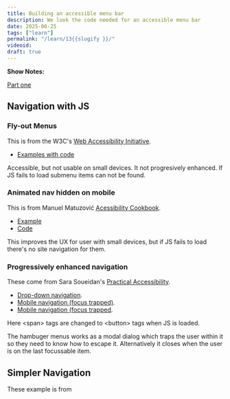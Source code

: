 ```yaml
---
title: Building an accessible menu bar
description: We look the code needed for an accessible menu bar 
date: 2025-06-25
tags: ["learn"]
permalink: "/learn/13{{slugify }}/"
videoid: 
draft: true
---
```

 **Show Notes:**


[Part one](/21)

## Navigation with JS

### Fly-out Menus

This is from the W3C's [Web Accessibility Initiative](https://www.w3.org/WAI/).

- [Examples with code ](https://www.w3.org/WAI/tutorials/menus/flyout/#fly-out-functionality)

Accessible, but not usable on small devices. It not progresively enhanced. If JS fails to load submenu items can not be found.

### Animated nav hidden on mobile 

This is from Manuel Matuzović [Acessibility Cookbook](https://accessibility-cookbook.com/).

- [Example](https://codepen.io/matuzo/pen/pomaLZQ)
- [Code](https://accessibility-cookbook.com/code/chapter7/recipe7_6/1_nav-animated/)

This improves the UX for user with small devices, but if JS fails to load there's no site navigation for them.

### Progressively enhanced navigation 

These come from Sara Soueidan's [Practical Accessibility](https://practical-accessibility.today/).

- [Drop-down navigation](https://codepen.io/SaraSoueidan/pen/eYPVvBo/7bb41d53655af69e44b6cf4a72102097).
- [Mobile navigation (focus trapped)](https://codepen.io/SaraSoueidan/pen/abYgpMG/2aaf9e249122f4619c924bcfc75f450f).
- [Mobile navigation (focus trapped]( https://codepen.io/SaraSoueidan/pen/BaGPOdw/29d8bd26d365b0161c6d0ded9c33e5ef).

 Here &lt;span&gt; tags are changed to &lt;button&gt; tags when JS is loaded. 
 
 The hambuger menus works as a modal dialog which traps the user within it so they need to know how to escape it. Alternatively it closes when the user is on the last focussable item.


## Simpler Navigation

These  example is from 